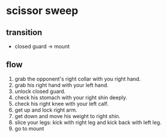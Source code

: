 # scissor sweep

## transition
- closed guard -> mount

## flow
1. grab the opponent's right collar with you right hand.
2. grab his right hand with your left hand.
3. unlock closed guard.
4. check his stomach with your right shin deeply.
5. check his right knee with your left calf.
6. get up and lock right arm.
7. get down and move his weight to right shin.
8. slice your legs: kick with right leg and kick back with left leg.
9. go to mount